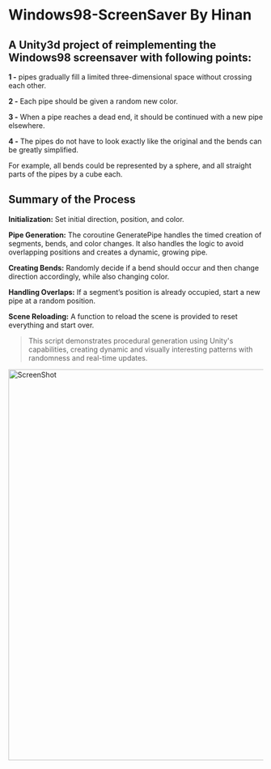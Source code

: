 # Windows98-ScreenSaver By Hinan
 ## A Unity3d project of reimplementing the Windows98 screensaver with following points:
 
 **1 -** pipes gradually fill a limited three-dimensional space without crossing each other.
 
 **2 -** Each pipe should be given a random new color.
 
 **3 -** When a pipe reaches a dead end, it should be continued with a new pipe elsewhere. 
 
 **4 -** The pipes do not have to look exactly like the original and the bends can be greatly simplified. 
 
 For example, all bends could be represented by a sphere, and all straight parts of the pipes by a cube each.

## Summary of the Process 
**Initialization:** Set initial direction, position, and color.

**Pipe Generation:** The coroutine GeneratePipe handles the timed creation of segments, bends, and color changes. It also handles the logic to avoid overlapping positions and creates a dynamic, growing pipe.

**Creating Bends:** Randomly decide if a bend should occur and then change direction accordingly, while also changing color.

**Handling Overlaps:** If a segment’s position is already occupied, start a new pipe at a random position.

**Scene Reloading:** A function to reload the scene is provided to reset everything and start over.




> This script demonstrates procedural generation using Unity's capabilities, creating dynamic and visually interesting patterns with randomness and real-time updates.

<img width="772" alt="ScreenShot" src="https://github.com/user-attachments/assets/5963e23f-68d4-4bb5-b401-6b999a0e7a80">






